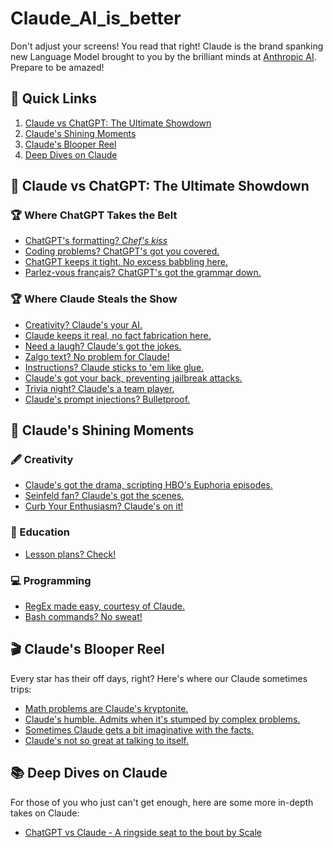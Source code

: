 # Claude_AI_is_better



Don't adjust your screens! You read that right! Claude is the brand spanking new Language Model brought to you by the brilliant minds at [Anthropic AI](https://www.anthropic.com/). Prepare to be amazed!

## 🚀 Quick Links

1. [Claude vs ChatGPT: The Ultimate Showdown](#claude-vs-chatgpt-the-ultimate-showdown)
2. [Claude's Shining Moments](#claudes-shining-moments)
3. [Claude's Blooper Reel](#claudes-blooper-reel)
4. [Deep Dives on Claude](#deep-dives-on-claude)

## 🥊 Claude vs ChatGPT: The Ultimate Showdown

### 🏆 Where ChatGPT Takes the Belt

- [ChatGPT's formatting? *Chef's kiss*](https://twitter.com/jordnb/status/1612066411748249607)
- [Coding problems? ChatGPT's got you covered.](https://twitter.com/yanndubs/status/1611450987721658368)
- [ChatGPT keeps it tight. No excess babbling here.](https://twitter.com/yanndubs/status/1611450991983079424)
- [Parlez-vous français? ChatGPT's got the grammar down.](https://twitter.com/yanndubs/status/1611451004398231552)

### 🏆 Where Claude Steals the Show

- [Creativity? Claude's your AI.](https://twitter.com/goodside/status/1612175481729699841)
- [Claude keeps it real, no fact fabrication here.](https://twitter.com/goodside/status/1611546815530254339)
- [Need a laugh? Claude's got the jokes.](https://twitter.com/goodside/status/1611622200573829121)
- [Zalgo text? No problem for Claude!](https://twitter.com/goodside/status/1611582016494911489)
- [Instructions? Claude sticks to 'em like glue.](https://twitter.com/yanndubs/status/1611450991983079424)
- [Claude's got your back, preventing jailbreak attacks.](https://twitter.com/yanndubs/status/1611450995447599106)
- [Trivia night? Claude's a team player.](https://twitter.com/yanndubs/status/1611451001101484032)
- [Claude's prompt injections? Bulletproof.](https://twitter.com/goodside/status/1612452751610417158)

## 🌟 Claude's Shining Moments

### 🖋 Creativity

- [Claude's got the drama, scripting HBO's Euphoria episodes.](https://twitter.com/goodside/status/1611529486490542080)
- [Seinfeld fan? Claude's got the scenes.](https://twitter.com/goodside/status/1611309175828520962)
- [Curb Your Enthusiasm? Claude's on it!](https://twitter.com/goodside/status/1611412309963849736)

### 🏫 Education

- [Lesson plans? Check!](https://twitter.com/FraserGreenlee/status/1611841751697821696)

### 💻 Programming

- [RegEx made easy, courtesy of Claude.](https://twitter.com/jordnb/status/1611718753930334209)
- [Bash commands? No sweat!](https://twitter.com/jordnb/status/1612065111505604608)

## 🎬 Claude's Blooper Reel

Every star has their off days, right? Here's where our Claude sometimes trips:

- [Math problems are Claude's kryptonite.](https://twitter.com/goodside/status/1611700791903125505)
- [Claude's humble. Admits when it's stumped by complex problems.](https://twitter.com/goodside/status/1611700794763448321)
- [Sometimes Claude gets a bit imaginative with the facts.](https://twitter.com/goodside/status/1611914862514298880)
- [Claude's not so great at talking to itself.](https://twitter.com/goodside/status/1612017392518840320)

## 📚 Deep Dives on Claude

For those of you who just can't get enough, here are some more in-depth takes on Claude:

- [ChatGPT vs Claude - A ringside seat to the bout by Scale](https://scale.com/blog/chatgpt-vs-claude)

